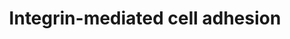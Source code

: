 ---
annotations:
- id: PW:0000286
  parent: signaling pathway
  type: Pathway Ontology
  value: integrin mediated signaling pathway
authors:
- 169.230.77.174
- MaintBot
- MartijnVanIersel
- Thomas
- Khanspers
- AlexanderPico
- Zari
- Mkutmon
- Eweitz
citedin:
- link: PMC8278688
  title: Complete response to neoadjuvant chemoradiotherapy in rectal cancer is associated
    with RAS/AKT mutations and high tumour mutational burden (2021)
- link: PMC5085087
  title: Long Term Culture of the A549 Cancer Cell Line Promotes Multilamellar Body
    Formation and Differentiation towards an Alveolar Type II Pneumocyte Phenotype
    (2016)
communities:
- CPTAC
description: 'Integrins are receptors that mediate attachment between a cell and the
  tissues surrounding it, which may be other cells or the extracellular matrix (ECM).
  They also play a role in cell signaling and thereby define cellular shape, mobility,
  and regulate the cell cycle.  Description reference: [[wikipedia:Integrins|Wikipedia]]  Proteins
  on this pathway have targeted assays available via the [https://assays.cancer.gov/available_assays?wp_id=WP185
  CPTAC Assay Portal]'
last-edited: 2021-05-14
ndex: 6b4d9604-8b60-11eb-9e72-0ac135e8bacf
organisms:
- Homo sapiens
redirect_from:
- /index.php/Pathway:WP185
- /instance/WP185
- /instance/WP185_rr116785
revision: r116785
schema-jsonld:
- '@context': https://schema.org/
  '@id': https://wikipathways.github.io/pathways/WP185.html
  '@type': Dataset
  creator:
    '@type': Organization
    name: WikiPathways
  description: 'Integrins are receptors that mediate attachment between a cell and
    the tissues surrounding it, which may be other cells or the extracellular matrix
    (ECM). They also play a role in cell signaling and thereby define cellular shape,
    mobility, and regulate the cell cycle.  Description reference: [[wikipedia:Integrins|Wikipedia]]  Proteins
    on this pathway have targeted assays available via the [https://assays.cancer.gov/available_assays?wp_id=WP185
    CPTAC Assay Portal]'
  keywords:
  - AKT1
  - AKT2
  - AKT3
  - ARAF
  - ARHGEF7
  - BCAR1
  - BRAF
  - CAPN1
  - CAPN10
  - CAPN11
  - CAPN2
  - CAPN3
  - CAPN5
  - CAPN6
  - CAPN7
  - CAPN9
  - CAPNS1
  - CAV1
  - CAV2
  - CAV3
  - CDC42
  - CRK
  - CSK
  - DOCK1
  - FYN
  - GIT2
  - GRB2
  - HRAS
  - ILK
  - ITGA1
  - ITGA10
  - ITGA11
  - ITGA2
  - ITGA2B
  - ITGA3
  - ITGA4
  - ITGA5
  - ITGA6
  - ITGA7
  - ITGA8
  - ITGA9
  - ITGAD
  - ITGAE
  - ITGAL
  - ITGAM
  - ITGAV
  - ITGAX
  - ITGB1
  - ITGB2
  - ITGB3
  - ITGB4
  - ITGB5
  - ITGB6
  - ITGB7
  - ITGB8
  - MAP2K1
  - MAP2K2
  - MAP2K3
  - MAP2K5
  - MAP2K6
  - MAPK1
  - MAPK10
  - MAPK12
  - MAPK4
  - MAPK6
  - MAPK7
  - MIR34C
  - MYLK2
  - MYO-P
  - PAK1
  - PAK2
  - PAK3
  - PAK4
  - PAK6
  - PDPK1
  - PIK3R2
  - PTK2
  - PXN
  - RAC1
  - RAC2
  - RAC3
  - RAF1
  - RAP1A
  - RAP1B
  - RAPGEF1
  - RHO
  - ROCK1
  - ROCK2
  - SEPP1
  - SHC1
  - SHC3
  - SORBS1
  - SOS1
  - SRC
  - TLN1
  - TNS1
  - VASP
  - VAV2
  - VAV3
  - VCL
  - ZYX
  license: CC0
  name: Integrin-mediated cell adhesion
seo: CreativeWork
title: Integrin-mediated cell adhesion
wpid: WP185
---